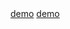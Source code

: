 <!DOCTYPE html>
<html lang="en">
<head>
    <meta charset="UTF-8">
    <title>Title</title>
</head>
<body>
<a href="http://htmlpreview.github.io/?https://github.com/hyypan/myplayer/blob/master/index.html">demo</a>
<a href="https://hyypan.github.io/myplayer/index.html">demo</a>
</body>
</html>